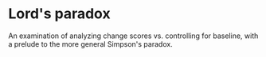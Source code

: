 # Lord's paradox
An examination of analyzing change scores vs. controlling for baseline, with a prelude to the more general Simpson's paradox.
